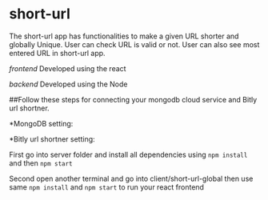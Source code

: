 # short-url

The short-url app has functionalities to make a given URL shorter and globally Unique. 
User can  check URL is valid or not.
User can also see most entered URL in short-url app.

*frontend*
Developed using the react

*backend*
Developed using the Node

##Follow these steps for connecting your mongodb cloud service and Bitly url shortner.

*MongoDB setting:

*Bitly url shortner setting:

First go into server folder and install all dependencies using `npm install` and then `npm start`


Second open another terminal and go into client/short-url-global then use same `npm install` and `npm start` to run your react frontend

